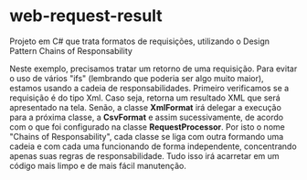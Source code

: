 # web-request-result
Projeto em C# que trata formatos de requisições, utilizando o Design Pattern Chains of Responsability

Neste exemplo, precisamos tratar um retorno de uma requisição. Para evitar o uso de vários "ifs" (lembrando que poderia ser algo muito maior), estamos usando a cadeia de responsabilidades. Primeiro verificamos se a requisição é do tipo Xml. Caso seja, retorna um resultado XML que será apresentado na tela. Senão, a classe **XmlFormat** irá delegar a execução para a próxima classe, a **CsvFormat** e assim sucessivamente, de acordo com o que foi configurado na classe **RequestProcessor**. Por isto o nome "Chains of Responsability", cada classe se liga com outra formando uma cadeia e com cada uma funcionando de forma independente, concentrando apenas suas regras de responsabilidade. Tudo isso irá acarretar em um código mais limpo e de mais fácil manutenção.

